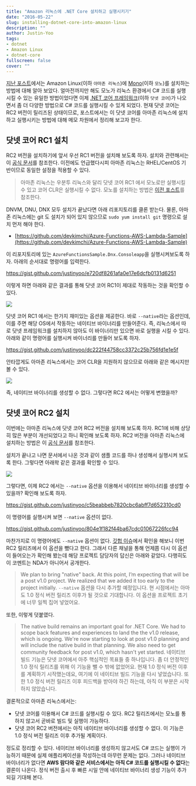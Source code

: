 ```yaml
---
title: "Amazon 리눅스에 .NET Core 설치하고 실행시키기"
date: "2016-05-22"
slug: installing-dotnet-core-into-amazon-linux
description: ""
author: Justin-Yoo
tags:
- dotnet
- Amazon Linux
- dotnet-core
fullscreen: false
cover: ""
---
```


[지난 포스트](http://blog.aliencube.org/ko/2016/05/21/installing-mono-into-amazon-linux)에서는 Amazon Linux(이하 `아마존 리눅스`)에 [Mono](http://www.mono-project.com)(이하 `모노`)를 설치하는 방법에 대해 알아 보았다. 얼마전까지만 해도 모노가 리눅스 환경에서 C# 코드를 실행시킬 수 있는 유일한 방법이었다면 이제 [.NET 코어 프레임워크](https://www.microsoft.com/net/core)(이하 `닷넷 코어`)가 나오면서 좀 더 다양한 방법으로 C# 코드를 실행시킬 수 있게 되었다. 현재 닷넷 코어는 RC2 버전이 릴리즈된 상태이므로, 포스트에서는 이 닷넷 코어를 아마존 리눅스에 설치하고 실행시키는 방법에 대해 메모 차원에서 정리해 보고자 한다.

## 닷넷 코어 RC1 설치

RC2 버전을 설치하기에 앞서 우선 RC1 버전을 설치해 보도록 하자. 설치와 관련해서는 이 [공식 문서](https://docs.asp.net/en/1.0.0-rc1/getting-started/installing-on-linux.html#installing-on-centos-7)를 참조한다. 이전에도 언급했다시피 아마존 리눅스는 RHEL/CentOS 기반이므로 동일한 설정을 적용할 수 있다.

> 아마존 리눅스는 우분투 리눅스와 달리 닷넷 코어 RC1 에서 모노로만 실행시킬 수 있고 코어 CLR은 실행시킬 수 없다. 모노를 설치하는 방법은 [이전 포스트](http://blog.aliencube.org/ko/2016/05/21/installing-mono-into-amazon-linux)를 참조한다.

DNVM, DNU, DNX 모두 설치가 끝났다면 아래 리포지토리를 클론 받는다. 물론, 아마존 리눅스에는 git 도 설치가 되어 있지 않으므로 `sudo yum install git` 명령으로 설치 먼저 해야 한다.

- [https://github.com/devkimchi/Azure-Functions-AWS-Lambda-Sample](https://github.com/devkimchi/Azure-Functions-AWS-Lambda-Sample)

이 리포지토리에 있는 `AzureFunctionsSample.Dnx.Consoleapp`을 실행시켜보도록 하자. 아래의 순서대로 명령어를 입력한다.

https://gist.github.com/justinyoo/e720df8261afa0e17e6dcfb0131d6251

이렇게 하면 아래와 같은 결과를 통해 닷넷 코어 RC1이 제대로 작동하는 것을 확인할 수 있다.

![](https://sa0blogs.blob.core.windows.net/aliencube/2016/05/installing-dotnet-core-into-amazon-linux-01.png)

닷넷 코어 RC1 에서는 한가지 재미있는 옵션을 제공한다. 바로 `--native`라는 옵션인데, 이를 주면 해당 OS에서 작동하는 네이티브 바이너리를 만들어준다. 즉, 리눅스에서 따로 닷넷 프레임워크를 설치하지 않아도 이 바이너리만 있으면 바로 실행을 시킬 수 있다. 아래와 같이 명령어를 실행시켜 바이너리를 만들어 보도록 하자.

https://gist.github.com/justinyoo/dc222f44758cc3372c25b756fd1e1e5f

안타깝게도 아마존 리눅스에서는 코어 CLR을 지원하지 않으므로 아래와 같은 메시지만 볼 수 있다.

![](https://sa0blogs.blob.core.windows.net/aliencube/2016/05/installing-dotnet-core-into-amazon-linux-02.png)

즉, 네이티브 바이너리를 생성할 수 없다. 그렇다면 RC2 에서는 어떻게 변했을까?

## 닷넷 코어 RC2 설치

이번에는 아마존 리눅스에 닷넷 코어 RC2 버전을 설치해 보도록 하자. RC1에 비해 상당히 많은 부분이 개선되었다고 하니 확인해 보도록 하자. RC2 버전을 아마존 리눅스에 설치하는 방법은 이 [공식 문서](https://www.microsoft.com/net/core#centos)를 참조한다.

설치가 끝나고 나면 문서에서 나온 것과 같이 샘플 코드를 하나 생성해서 실행시켜 보도록 한다. 그렇다면 아래왁 같은 결과를 확인할 수 있다.

![](https://sa0blogs.blob.core.windows.net/aliencube/2016/05/installing-dotnet-core-into-amazon-linux-03.png)

그렇다면, 이제 RC2 에서는 `--native` 옵션을 이용해서 네이티브 바이너리를 생성할 수 있을까? 확인해 보도록 하자.

https://gist.github.com/justinyoo/c5beabbeb7820cbc6abff7d652310cd0

이 명령어를 실행시켜 보면 `--native` 옵션이 없다.

https://gist.github.com/justinyoo/804e1f182f44ba67cdc01067226fcc94

마찬가지로 이 명령어에도 `--native` 옵션이 없다. [깃헙 이슈](https://github.com/dotnet/cli/issues/2803#issuecomment-216334290)에서 확인을 해보니 이번 RC2 릴리즈에서 이 옵션을 뺐다고 한다. 그래서 다른 채널을 통해 언제쯤 다시 이 옵션이 들어오는가 확인해 봤는데 해당 프로젝트 담당자의 답신은 아래와 같았다. 다행히도 이 코멘트는 NDA가 아니어서 공개한다.

> We plan to bring "native" back. At this point, I’m expecting that will be a post v1.0 project. We realized that we added it too early to the project initially. `--native` 옵션을 다시 추가할 예정입니다. 현 시점에서는 아마도 1.0 정식 버전 릴리즈 이후가 될 것으로 기대합니다. 이 옵션을 프로젝트 초기에 너무 일찍 집어 넣었어요.

또한, 이렇게 덧붙였다.

> The native build remains an important goal for .NET Core. We had to scope back features and experiences to land the the v1.0 release, which is ongoing. We're now starting to look at post v1.0 planning and will include the native build in that planning. We also need to get community feedback for post v1.0, which hasn't yet started. 네이티브 빌드 기능은 닷넷 코어에서 아주 핵심적인 목표들 중 하나입니다. 좀 더 안정적인 1.0 정식 릴리즈를 위해 이 기능을 뺄 수 밖에 없었어요. 현재 1.0 정식 버전 이후를 계획하기 시작했는데요, 여기에 이 네이티브 빌드 기능을 다시 넣었습니다. 또한 1.0 정식 버전 릴리즈 이후 피드백을 받아야 하긴 하는데, 아직 이 부분은 시작하지 않았습니다.

결론적으로 아마존 리눅스에서는:

- 닷넷 코어를 이용해서 C# 코드를 실행시킬 수 있다. RC2 릴리즈에서는 모노를 통하지 않고서 곧바로 빌드 및 실행이 가능하다.
- 닷넷 코어 RC2 버전에서는 아직 네이티브 바이너리를 생성할 수 없다. 이 기능은 1.0 정식 버전 릴리즈 이후 추가될 계획이다.

정도로 정리할 수 있다. 네이티브 바이너리를 생성하지 않고서도 C# 코드는 실행이 가능하기 때문에 실제 애플리케이션을 작성하는데 아무런 문제는 없다. 그러나 네이티브 바이너리가 없다면 **AWS 람다와 같은 서비스에서는 아직 C# 코드를 실행시킬 수 없다**는 결론이 나온다. 정식 버전 출시 후 빠른 시일 안에 네이티브 바이너리 생성 기능이 추가되길 기대해 본다.
